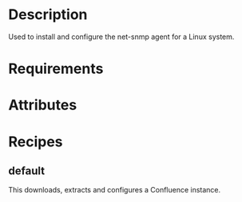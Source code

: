Description
===========

Used to install and configure the net-snmp agent for a Linux system.

Requirements
============

Attributes
==========

Recipes
=======

default
-------

This downloads, extracts and configures a Confluence instance.

